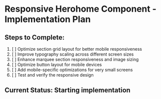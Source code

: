 # Responsive Herohome Component - Implementation Plan

## Steps to Complete:

1. [ ] Optimize section grid layout for better mobile responsiveness
2. [ ] Improve typography scaling across different screen sizes
3. [ ] Enhance marquee section responsiveness and image sizing
4. [ ] Optimize button layout for mobile devices
5. [ ] Add mobile-specific optimizations for very small screens
6. [ ] Test and verify the responsive design

## Current Status: Starting implementation

